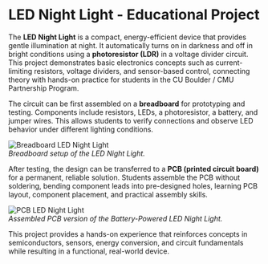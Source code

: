 # LED Night Light - Educational Project

The **LED Night Light** is a compact, energy-efficient device that provides gentle illumination at night. It automatically turns on in darkness and off in bright conditions using a **photoresistor (LDR)** in a voltage divider circuit. This project demonstrates basic electronics concepts such as current-limiting resistors, voltage dividers, and sensor-based control, connecting theory with hands-on practice for students in the CU Boulder / CMU Partnership Program.

The circuit can be first assembled on a **breadboard** for prototyping and testing. Components include resistors, LEDs, a photoresistor, a battery, and jumper wires. This allows students to verify connections and observe LED behavior under different lighting conditions.

![Breadboard LED Night Light](../figures/breadboard_circuit_fritzing.jpg)  
*Breadboard setup of the LED Night Light.*

After testing, the design can be transferred to a **PCB (printed circuit board)** for a permanent, reliable solution. Students assemble the PCB without soldering, bending component leads into pre-designed holes, learning PCB layout, component placement, and practical assembly skills.

![PCB LED Night Light](../figures/PCB_board.png)  
*Assembled PCB version of the Battery-Powered LED Night Light.*

This project provides a hands-on experience that reinforces concepts in semiconductors, sensors, energy conversion, and circuit fundamentals while resulting in a functional, real-world device.
